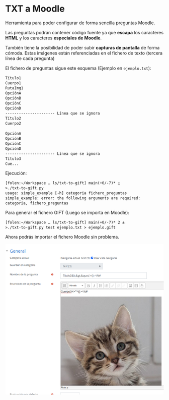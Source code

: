 # TXT a Moodle

Herramienta para poder configurar de forma sencilla preguntas Moodle.

Las preguntas podrán contener código fuente ya que **escapa** los caracteres **HTML** y los caracteres **especiales de Moodle**.

También tiene la posibilidad de poder subir **capturas de pantalla** de forma cómoda. Estas imágenes están referenciadas en el fichero de texto (tercera línea de cada pregunta)

El fichero de preguntas sigue este esquema (Ejemplo en ```ejemplo.txt```):

```
Título1
Cuerpo1
RutaImg1
OpciónA
OpciónB
OpciónC
OpciónD
---------------------- Línea que se ignora
Título2
Cuerpo2

OpciónA
OpciónB
OpciónC
OpciónD
---------------------- Línea que se ignora
Título3
Cue...
```

Ejecución:

```
[folen:~/Workspace … ls/txt-to-gift] main(+0/-7)* ±
>./txt-to-gift.py
usage: simple_example [-h] categoria fichero_preguntas
simple_example: error: the following arguments are required: categoria, fichero_preguntas
```

Para generar el fichero GIFT (Luego se importa en Moodle):

```
[folen:~/Workspace … ls/txt-to-gift] main(+0/-7)* 2 ±
>./txt-to-gift.py test ejemplo.txt > ejemplo.gift
```

Ahora podrás importar el fichero Moodle sin problema.

![imgs/PreguntaSubida.png](imgs/PreguntaSubida.png)
